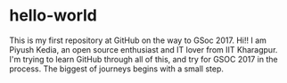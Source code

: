 # hello-world
This is my first repository at GitHub on the way to GSoc 2017.
Hi!! I am Piyush Kedia, an open source enthusiast and IT lover from IIT Kharagpur.
I'm trying to learn GitHub through all of this, and try for GSOC 2017 in the process.
The biggest of journeys begins with a small step.
